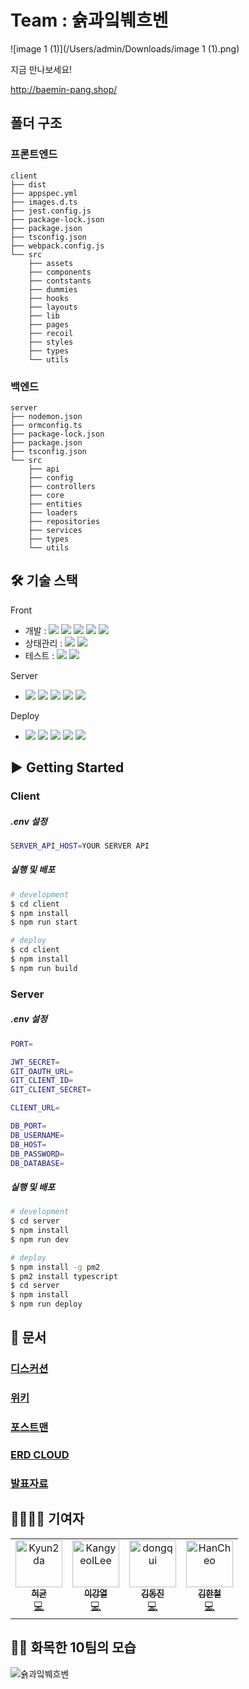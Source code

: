 # Team : 슑과잌붸흐벤

![image 1 (1)](/Users/admin/Downloads/image 1 (1).png)

지금 만나보세요!

http://baemin-pang.shop/



## 폴더 구조

### 프론트엔드

```
client
├── dist
├── appspec.yml
├── images.d.ts
├── jest.config.js
├── package-lock.json
├── package.json
├── tsconfig.json
├── webpack.config.js
└── src
    ├── assets
    ├── components
    ├── contstants
    ├── dummies
    ├── hooks
    ├── layouts
    ├── lib
    ├── pages
    ├── recoil
    ├── styles
    ├── types
    └── utils
```

### 백엔드

```
server
├── nodemon.json
├── ormconfig.ts
├── package-lock.json
├── package.json
├── tsconfig.json
└── src
    ├── api
    ├── config
    ├── controllers
    ├── core
    ├── entities
    ├── loaders
    ├── repositories
    ├── services
    ├── types
    └── utils
```



## 🛠️  기술 스택

Front   

 - 개발 : <img src="https://img.shields.io/badge/-Typescript-4075bb?&logo=TypeScript&logoColor=white"> <img src="https://img.shields.io/badge/-Babel-F9DC3E?&logo=Babel&logoColor=white"> <img src="https://img.shields.io/badge/-Webpack-8DD6F9?&logo=Webpack&logoColor=black"> <img src="https://img.shields.io/badge/-React-61DAFB?&logo=React&logoColor=black"> <img src="https://img.shields.io/badge/-Styled Components-DB7093?&logo=styled-components&logoColor=white">
 - 상태관리 : <img src="https://img.shields.io/badge/-Recoil-1B1F21?&logo=Recoil&logoColor=white"> <img src="https://img.shields.io/badge/-React Query-FF4154?&logo=React Query&logoColor=white">
 - 테스트 : <img src="https://img.shields.io/badge/-Storybook-FF4785?&logo=Storybook&logoColor=white"> <img src="https://img.shields.io/badge/-Chromatic-FC531F?&logo=Chromatic&logoColor=white"> 

Server
 - <img src="https://img.shields.io/badge/-Typescript-4075bb?&logo=TypeScript&logoColor=white"> <img src="https://img.shields.io/badge/-Express-000000?&logo=Express&logoColor=white"> <img src="https://img.shields.io/badge/-TypeORM-FE0B05?&logo=TypeORM&logoColor=white"> <img src="https://img.shields.io/badge/-MySQL-4479A1?&logo=MySQL&logoColor=white"> <img src="https://img.shields.io/badge/-Elastic Stack-005571?&logo=Elastic Stack&logoColor=white">


Deploy
 - <img src="https://img.shields.io/badge/-NGINX-009639?&logo=NGINX&logoColor=white"> <img src="https://img.shields.io/badge/-GitHub Actions-2088FF?&logo=GitHub Actions&logoColor=white"> <img src="https://img.shields.io/badge/-Amazon S3-FF9900?&logo=Amazon S3&logoColor=white"> <img src="https://img.shields.io/badge/-Amazon AWS-FF9900?&logo=Amazon AWS&logoColor=white"> <img src="https://img.shields.io/badge/-CodeDeploy-FF9900?&logo=CodeDeploy&logoColor=white">



## ▶️ Getting Started

### Client

##### .env 설정

```bash
SERVER_API_HOST=YOUR SERVER API

```

##### 실행 및 배포

```bash
# development
$ cd client
$ npm install
$ npm run start

# deploy
$ cd client
$ npm install
$ npm run build

```



### Server

##### .env 설정

```bash
PORT=

JWT_SECRET=
GIT_OAUTH_URL=
GIT_CLIENT_ID=
GIT_CLIENT_SECRET=

CLIENT_URL=

DB_PORT=
DB_USERNAME=
DB_HOST=
DB_PASSWORD=
DB_DATABASE=
```

##### 실행 및 배포

```bash
# development
$ cd server
$ npm install
$ npm run dev

# deploy
$ npm install -g pm2
$ pm2 install typescript
$ cd server
$ npm install
$ npm run deploy
```





## 📘  문서

### [디스커션](https://github.com/woowa-techcamp-2021/store-10/discussions)

### [위키](https://github.com/woowa-techcamp-2021/store-10/wiki)

### [포스트맨](https://documenter.getpostman.com/view/16721029/TzzAKviv)

### [ERD CLOUD](https://www.erdcloud.com/d/AHDaTxKQy34zPri6Q)

### [발표자료](https://drive.google.com/file/d/1pat5aa3HVz2G804rUe0QQdwyaIDfRdqF/view?usp=sharing)



## 👨‍👨‍👦‍👦  기여자

<table>
  <tr>
    <td align="center"><a href="https://github.com/Kyun2da"><img src="https://avatars.githubusercontent.com/u/50328132?s=64&v=4" width="75px;" alt="Kyun2da"/><br /><sub><b>허균</b></sub></a><br /><a href="https://github.com/woowa-techcamp-2021/store-10/commits/dev?author=Kyun2da" title="Code">💻</a> </td>
    <td align="center"><a href="https://github.com/KangyeolLee"><img src="https://avatars.githubusercontent.com/u/48883344?v=4" width="75px;" alt="KangyeolLee"/><br /><sub><b>이강열</b></sub></a><br /><a href="https://github.com/woowa-techcamp-2021/store-10/commits/dev?author=KangyeolLee" title="Code">💻</a></td>
<td align="center"><a href="https://github.com/dongqui"><img src="https://avatars.githubusercontent.com/u/21697238?v=4" width="75px;" alt="dongqui"/><br /><sub><b>김동진</b></sub></a><br /><a href="https://github.com/woowa-techcamp-2021/store-10/commits/dev?author=dongqui" title="Code">💻</a></td>
    <td align="center"><a href="https://github.com/HanCheo"><img src="https://avatars.githubusercontent.com/u/38929712?v=4" width="75px;" alt="HanCheo"/><br /><sub><b>김한철</b></sub></a><br /><a href="https://github.com/woowa-techcamp-2021/deal-2/commits/dev?author=HanCheo" title="Code">💻</a></td>
  </tr>
  </table>



## 🤹‍♂️  화목한 10팀의 모습

![슑과잌붸흐벤](https://user-images.githubusercontent.com/48883344/131161336-7cbaf54d-ffeb-47e0-a0e8-19462fe3f04e.png)
